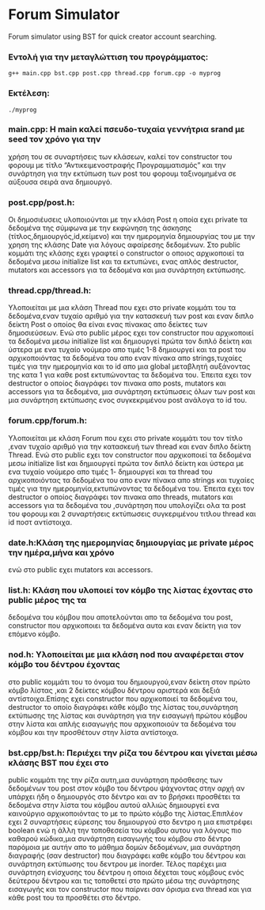 # Forum Simulator
Forum simulator using BST for quick creator account searching.

### Εντολή για την μεταγλώττιση του προγράμματος:
    g++ main.cpp bst.cpp post.cpp thread.cpp forum.cpp -o myprog
### Εκτέλεση:
    ./myprog 

### main.cpp: Η main καλεί πσευδο-τυχαία γεννήτρια srand με seed τον χρόνο για την
χρήση του σε συναρτήσεις των κλάσεων, καλεί τον constructor του φορουμ με τίτλο
“Αντικειμενοστραφής Προγραμματισμός” και την συνάρτηση για την εκτύπωση των
post του φορουμ ταξινομημένα σε αύξουσα σειρά ανα δημιουργό.

### post.cpp/post.h: 
Οι δημοσιέυσεις υλοποιούνται με την κλάση Post η οποία εχει private
τα δεδομένα της σύμφωνα με την εκφώνηση της άσκησης
(τίτλος,δημιουργός,id,κείμενο) και την ημερομηνία δημιουργίας του με την χρηση της
κλάσης Date για λόγους αφαίρεσης δεδομένων. Στο public κομμάτι της κλάσης εχει
γραφτεί ο constructor o οποιος αρχικοποιεί τα δεδομένα μεσω initialize list και τα
εκτυπώνει, ενας απλός destructor, mutators και accessors για τα δεδομένα και μια
συνάρτηση εκτύπωσης.
### thread.cpp/thread.h: 
Υλοποιείται με μια κλάση Thread που εχει στο private κομμάτι του
τα δεδομένα,εναν τυχαίο αριθμό για την κατασκευή των post και εναν διπλο δείκτη Post
ο οποίος θα είναι ενας πίνακας απο δείκτες των δημοσιεύσεων. Ενώ στο public μέρος
εχει τον constructor που αρχικοποιεί τα δεδομένα μεσω initialize list και δημιουργεί
πρώτα τον διπλό δείκτη και ύστερα με ενα τυχαίο νούμερο απο τιμές 1-8 δημιουργεί
και τα post του αρχικοποιόντας τα δεδομένα του απο εναν πίνακα απο strings,τυχαίες
τιμές για την ημερομηνία και το id απο μια global μεταβλητή αυξάνοντας της κατα 1 για
καθε post εκτυπώνοντας τα δεδομένα του. Έπειτα εχει τον destructor ο οποίος
διαγράφει τον πινακα απο posts, mutators και accessors για τα δεδομένα, μια συνάρτηση
εκτύπωσεις όλων των post και μια συνάρτηση εκτύπωσης ενος συγκεκριμένου post
ανάλογα το id του.
### forum.cpp/forum.h: 
Υλοποιείται με κλάση Forum που εχει στο private κομμάτι του τον
τίτλο ,εναν τυχαίο αριθμό για την κατασκευή των thread και εναν διπλο δείκτη Thread.
Ενώ στο public εχει τον constructor που αρχικοποιεί τα δεδομένα μεσω initialize list και
δημιουργεί πρώτα τον διπλό δείκτη και ύστερα με ενα τυχαίο νούμερο απο τιμές 1-
δημιουργεί και τα thread του αρχικοποιόντας τα δεδομένα του απο εναν πίνακα απο
strings και τυχαίες τιμές για την ημερομηνία,εκτυπώνοντας τα δεδομένα του. Έπειτα
εχει τον destructor ο οποίος διαγράφει τον πινακα απο threads, mutators και accessors
για τα δεδομένα του ,συνάρτηση που υπολογίζει ολα τα post του φορουμ και 2
συναρτήσεις εκτύπωσεις συγκεριμένου τιτλου thread και id ποστ αντίστοιχα.
### date.h:Κλάση της ημερομηνίας δημιουργίας με private μέρος την ημέρα,μήνα και χρόνο
ενώ στο public εχει mutators και accessors.
### list.h: Κλάση που υλοποιεί τον κόμβο της λίστας έχοντας στο public μέρος της τα
δεδομένα του κόμβου που αποτελούνται απο τα δεδομένα του post, constructor που
αρχικοποιει τα δεδομένα αυτα και εναν δείκτη για τον επόμενο κόμβο.
### nod.h: Υλοποιείται με μια κλάση nod που αναφέρεται στον κόμβο του δέντρου έχοντας
στο public κομμάτι του το όνομα του δημιουργού,εναν δείκτη στον πρώτο κόμβο λίστας
,και 2 δείκτες κόμβου δέντρου αριστερά και δεξιά αντίστοιχα.Επίσης εχει constructor
που αρχικοποιεί τα δεδομένα του, destructor το οποίο διαγράφει κάθε κόμβο της λίστας
του,συνάρτηση εκτύπωσης της λίστας και συνάρτηση για την εισαγωγή πρώτου κόμβου
στην λίστα και απλής εισαγωγής που αρχικοποιούν τα δεδομένα του κόμβου και την
προσθέτουν στην λίστα αντίστοιχα.
### bst.cpp/bst.h: Περιέχει την ρίζα του δέντρου και γίνεται μέσω κλάσης BST που έχει στο
public κομμάτι της την ρίζα αυτη,μια συνάρτηση πρόσθεσης των δεδομένων του post
στον κόμβο του δέντρου ψάχνοντας στην αρχή αν υπάρχει ήδη ο δημιουργός στο δέντρο
και αν το βρήσκει προσθέτει τα δεδομένα στην λίστα του κόμβου αυτού αλλιώς
δημιουργεί ενα καινούργιο αρχικοποιόντας το με το πρώτο κόμβο της λίστας.Επιπλέον
εχει 2 συναρτήσεις εύρεσης του δημιουργού στο δεντρο η μια επιστρέφει boolean ενώ η
άλλη την τοποθεσεία του κόμβου αυτου για λόγους πιο καθαρού κώδικα,μια συνάρτηση
εισαγωγής του κόμβου στο δέντρο παρόμοια με αυτήν απο το μάθημα δομών
δεδομένων, μια συνάρτηση διαγραφής (σαν destructor) που διαγράφει καθε κόμβο του
δέντρου και συνάρτηση εκτύπωσης του δεντρου με inorder. Τέλος παρέχει μια
συνάρτηση ενίσχυσης του δέντρου η οποια δέχεται τους κόμβους ενός δεύτερου
δέντρου και τις τοποθετεί στο πρώτο μέσω της συνάρτησης εισαγωγής και τον
constructor που παίρνει σαν όρισμα ενα thread και για κάθε post του τα προσθέτει στο
δέντρο.
